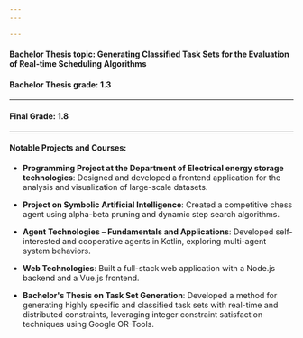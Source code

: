 ```yaml
---
---

---
```


#### Bachelor Thesis topic: Generating Classified Task Sets for the Evaluation of Real-time Scheduling Algorithms

#### Bachelor Thesis grade: 1.3

---

#### Final Grade: 1.8

---

#### Notable Projects and Courses:

- **Programming Project at the Department of Electrical energy storage technologies**: Designed and developed a frontend application for the analysis and visualization of large-scale datasets.

- **Project on Symbolic Artificial Intelligence**: Created a competitive chess agent using alpha-beta pruning and dynamic step search algorithms.

- **Agent Technologies – Fundamentals and Applications**: Developed self-interested and cooperative agents in Kotlin, exploring multi-agent system behaviors.

- **Web Technologies**: Built a full-stack web application with a Node.js backend and a Vue.js frontend.

- **Bachelor's Thesis on Task Set Generation**: Developed a method for generating highly specific and classified task sets with real-time and distributed constraints, leveraging integer constraint satisfaction techniques using Google OR-Tools.
